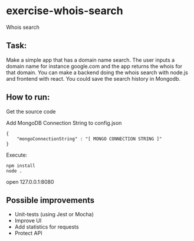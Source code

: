 # exercise-whois-search
Whois search


## Task:

Make a simple app that has a domain name search. The user inputs a domain name for instance google.com and the app returns the whois for that domain. You can make a backend doing the whois search with node.js and frontend with react. You could save the search history in Mongodb.

## How to run:
Get the source code

Add MongoDB Connection String to config.json
```
{ 
    "mongoConnectionString" : "[ MONGO CONNECTION STRING ]" 
}
```


Execute:

```
npm install
node .
```

open 127.0.0.1:8080

## Possible improvements
* Unit-tests (using Jest or Mocha)
* Improve UI
* Add statistics for requests
* Protect API
